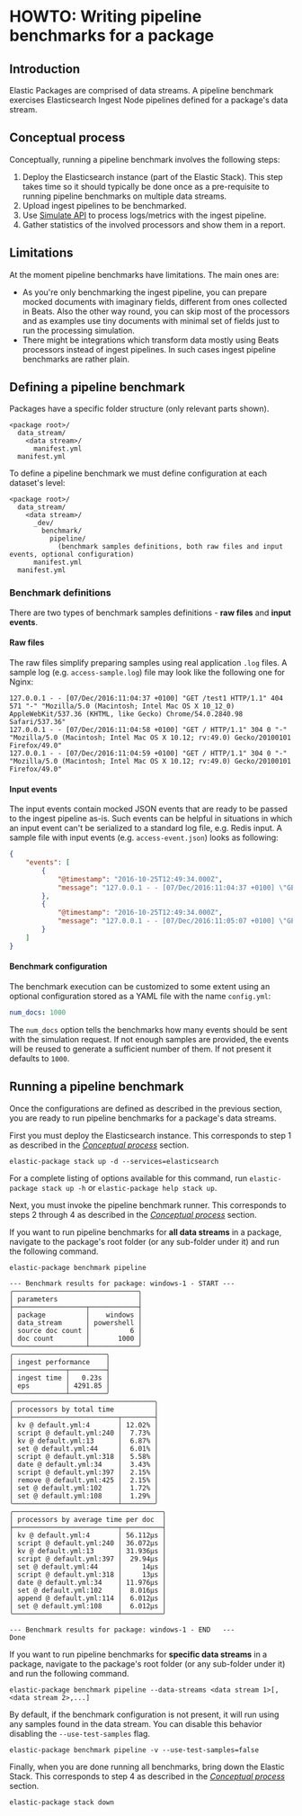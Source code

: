 # HOWTO: Writing pipeline benchmarks for a package

## Introduction

Elastic Packages are comprised of data streams. A pipeline benchmark exercises Elasticsearch Ingest Node pipelines defined for a package's data stream.

## Conceptual process

Conceptually, running a pipeline benchmark involves the following steps:

1. Deploy the Elasticsearch instance (part of the Elastic Stack). This step takes time so it should typically be done once as a pre-requisite to running pipeline benchmarks on multiple data streams.
1. Upload ingest pipelines to be benchmarked.
1. Use [Simulate API](https://www.elastic.co/guide/en/elasticsearch/reference/master/simulate-pipeline-api.html) to process logs/metrics with the ingest pipeline.
1. Gather statistics of the involved processors and show them in a report.

## Limitations

At the moment pipeline benchmarks have limitations. The main ones are:
* As you're only benchmarking the ingest pipeline, you can prepare mocked documents with imaginary fields, different from ones collected in Beats. Also the other way round, you can skip most of the processors and as examples use tiny documents with minimal set of fields just to run the processing simulation.
* There might be integrations which transform data mostly using Beats processors instead of ingest pipelines. In such cases ingest pipeline benchmarks are rather plain.

## Defining a pipeline benchmark

Packages have a specific folder structure (only relevant parts shown).

```
<package root>/
  data_stream/
    <data stream>/
      manifest.yml
  manifest.yml
```

To define a pipeline benchmark we must define configuration at each dataset's level:

```
<package root>/
  data_stream/
    <data stream>/
      _dev/
        benchmark/
          pipeline/
            (benchmark samples definitions, both raw files and input events, optional configuration)
      manifest.yml
  manifest.yml
```

### Benchmark definitions

There are two types of benchmark samples definitions - **raw files** and **input events**.

#### Raw files

The raw files simplify preparing samples using real application `.log` files. A sample log (e.g. `access-sample.log`) file may look like the following one for Nginx:

```
127.0.0.1 - - [07/Dec/2016:11:04:37 +0100] "GET /test1 HTTP/1.1" 404 571 "-" "Mozilla/5.0 (Macintosh; Intel Mac OS X 10_12_0) AppleWebKit/537.36 (KHTML, like Gecko) Chrome/54.0.2840.98 Safari/537.36"
127.0.0.1 - - [07/Dec/2016:11:04:58 +0100] "GET / HTTP/1.1" 304 0 "-" "Mozilla/5.0 (Macintosh; Intel Mac OS X 10.12; rv:49.0) Gecko/20100101 Firefox/49.0"
127.0.0.1 - - [07/Dec/2016:11:04:59 +0100] "GET / HTTP/1.1" 304 0 "-" "Mozilla/5.0 (Macintosh; Intel Mac OS X 10.12; rv:49.0) Gecko/20100101 Firefox/49.0"
```

#### Input events

The input events contain mocked JSON events that are ready to be passed to the ingest pipeline as-is. Such events can be helpful in situations in which an input event can't be serialized to a standard log file, e.g. Redis input. A sample file with input events  (e.g. `access-event.json`) looks as following:

```json
{
    "events": [
        {
            "@timestamp": "2016-10-25T12:49:34.000Z",
            "message": "127.0.0.1 - - [07/Dec/2016:11:04:37 +0100] \"GET /test1 HTTP/1.1\" 404 571 \"-\" \"Mozilla/5.0 (Macintosh; Intel Mac OS X 10_12_0) AppleWebKit/537.36 (KHTML, like Gecko) Chrome/54.0.2840.98 Safari/537.36\"\n"
        },
        {
            "@timestamp": "2016-10-25T12:49:34.000Z",
            "message": "127.0.0.1 - - [07/Dec/2016:11:05:07 +0100] \"GET /taga HTTP/1.1\" 404 169 \"-\" \"Mozilla/5.0 (Macintosh; Intel Mac OS X 10.12; rv:49.0) Gecko/20100101 Firefox/49.0\"\n"
        }
    ]
}
```

#### Benchmark configuration

The benchmark execution can be customized to some extent using an optional configuration stored as a YAML file with the name `config.yml`:

```yml
num_docs: 1000
```

The `num_docs` option tells the benchmarks how many events should be sent with the simulation request. If not enough samples are provided, the events will be reused to generate a sufficient number of them. If not present it defaults to `1000`.


## Running a pipeline benchmark

Once the configurations are defined as described in the previous section, you are ready to run pipeline benchmarks for a package's data streams.

First you must deploy the Elasticsearch instance. This corresponds to step 1 as described in the [_Conceptual process_](#Conceptual-process) section.

```
elastic-package stack up -d --services=elasticsearch
```

For a complete listing of options available for this command, run `elastic-package stack up -h` or `elastic-package help stack up`.

Next, you must invoke the pipeline benchmark runner. This corresponds to steps 2 through 4 as described in the [_Conceptual process_](#Conceptual-process) section.

If you want to run pipeline benchmarks for **all data streams** in a package, navigate to the package's root folder (or any sub-folder under it) and run the following command.

```
elastic-package benchmark pipeline

--- Benchmark results for package: windows-1 - START ---
╭───────────────────────────────╮
│ parameters                    │
├──────────────────┬────────────┤
│ package          │    windows │
│ data_stream      │ powershell │
│ source doc count │          6 │
│ doc count        │       1000 │
╰──────────────────┴────────────╯
╭───────────────────────╮
│ ingest performance    │
├─────────────┬─────────┤
│ ingest time │   0.23s │
│ eps         │ 4291.85 │
╰─────────────┴─────────╯
╭───────────────────────────────────╮
│ processors by total time          │
├──────────────────────────┬────────┤
│ kv @ default.yml:4       │ 12.02% │
│ script @ default.yml:240 │  7.73% │
│ kv @ default.yml:13      │  6.87% │
│ set @ default.yml:44     │  6.01% │
│ script @ default.yml:318 │  5.58% │
│ date @ default.yml:34    │  3.43% │
│ script @ default.yml:397 │  2.15% │
│ remove @ default.yml:425 │  2.15% │
│ set @ default.yml:102    │  1.72% │
│ set @ default.yml:108    │  1.29% │
╰──────────────────────────┴────────╯
╭─────────────────────────────────────╮
│ processors by average time per doc  │
├──────────────────────────┬──────────┤
│ kv @ default.yml:4       │ 56.112µs │
│ script @ default.yml:240 │ 36.072µs │
│ kv @ default.yml:13      │ 31.936µs │
│ script @ default.yml:397 │  29.94µs │
│ set @ default.yml:44     │     14µs │
│ script @ default.yml:318 │     13µs │
│ date @ default.yml:34    │ 11.976µs │
│ set @ default.yml:102    │  8.016µs │
│ append @ default.yml:114 │  6.012µs │
│ set @ default.yml:108    │  6.012µs │
╰──────────────────────────┴──────────╯

--- Benchmark results for package: windows-1 - END   ---
Done

```

If you want to run pipeline benchmarks for **specific data streams** in a package, navigate to the package's root folder (or any sub-folder under it) and run the following command.

```
elastic-package benchmark pipeline --data-streams <data stream 1>[,<data stream 2>,...]
```

By default, if the benchmark configuration is not present, it will run using any samples found in the data stream. You can disable this behavior disabling the `--use-test-samples` flag.

```
elastic-package benchmark pipeline -v --use-test-samples=false
```

Finally, when you are done running all benchmarks, bring down the Elastic Stack. This corresponds to step 4 as described in the [_Conceptual process_](#Conceptual-process) section.

```
elastic-package stack down
```
